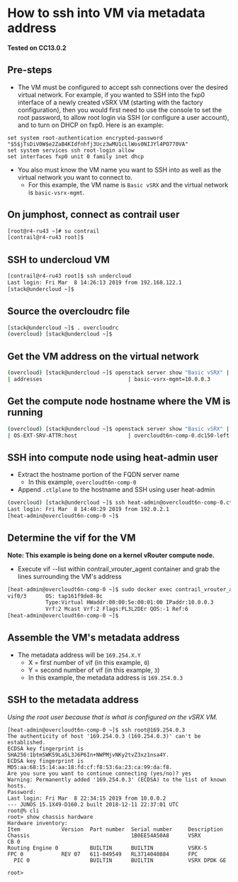 # How to ssh into VM via metadata address
**Tested on CC13.0.2**

## Pre-steps
- The VM must be configured to accept ssh connections over the desired virtual network. For example, if you wanted to SSH into the fxp0 interface of a newly created vSRX VM (starting with the factory configuration), then you would first need to use the console to set the root password, to allow root login via SSH (or configure a user account), and to turn on DHCP on fxp0. Here is an example:
```
set system root-authentication encrypted-password "$5$jTsDiV0W$e2ZaB4KIdfnhfj3Ucz3wMU1cLlWos0NIJYl4PO770VA"
set system services ssh root-login allow
set interfaces fxp0 unit 0 family inet dhcp
```
- You also must know the VM name you want to SSH into as well as the virtual network you want to connect to.
    - For this example, the VM name is `Basic vSRX` and the virtual network is `basic-vsrx-mgmt`.

## On jumphost, connect as contrail user
```bash
[root@r4-ru43 ~]# su contrail
[contrail@r4-ru43 root]$
```

## SSH to undercloud VM
```bash
[contrail@r4-ru43 root]$ ssh undercloud
Last login: Fri Mar  8 14:26:13 2019 from 192.168.122.1
[stack@undercloud ~]$
```

## Source the overcloudrc file
```bash
[stack@undercloud ~]$ . overcloudrc
(overcloud) [stack@undercloud ~]$
```

## Get the VM address on the virtual network
```bash
(overcloud) [stack@undercloud ~]$ openstack server show "Basic vSRX" | grep basic-vsrx-mgmt
| addresses                           | basic-vsrx-mgmt=10.0.0.3                                             |
```

## Get the compute node hostname where the VM is running
```bash
(overcloud) [stack@undercloud ~]$ openstack server show "Basic vSRX" | grep OS-EXT-SRV-ATTR:host
| OS-EXT-SRV-ATTR:host                | overcloudt6n-comp-0.dc150-left.juniper.net                           |
```

## SSH into compute node using heat-admin user
- Extract the hostname portion of the FQDN server name
    - In this example, `overcloudt6n-comp-0`
- Append `.ctlplane` to the hostname and SSH using user heat-admin
```bash
(overcloud) [stack@undercloud ~]$ ssh heat-admin@overcloudt6n-comp-0.ctlplane
Last login: Fri Mar  8 14:40:29 2019 from 192.0.2.1
[heat-admin@overcloudt6n-comp-0 ~]$
```

## Determine the vif for the VM
**Note: This example is being done on a kernel vRouter compute node.**
- Execute vif --list within contrail_vrouter_agent container and grab the lines surrounding the VM's address
```bash
[heat-admin@overcloudt6n-comp-0 ~]$ sudo docker exec contrail_vrouter_agent vif --list | grep -C 1 10.0.0.3
vif0/3      OS: tap161f9de8-8c
            Type:Virtual HWaddr:00:00:5e:00:01:00 IPaddr:10.0.0.3
            Vrf:2 Mcast Vrf:2 Flags:PL3L2DEr QOS:-1 Ref:6
[heat-admin@overcloudt6n-comp-0 ~]$
```

## Assemble the VM's metadata address
- The metadata address will be `169.254.X.Y`
    - X = first number of vif (in this example, `0`)
    - Y = second number of vif (in this example, `3`)
    - In this example, the metadata address is `169.254.0.3`

## SSH to the metadata address
_Using the root user because that is what is configured on the vSRX VM._

```
[heat-admin@overcloudt6n-comp-0 ~]$ ssh root@169.254.0.3
The authenticity of host '169.254.0.3 (169.254.0.3)' can't be established.
ECDSA key fingerprint is SHA256:1btmSWK59La5L3J6P6In+NWPMjvNKy2tvZ3xz1nsa4Y.
ECDSA key fingerprint is MD5:aa:68:15:14:aa:18:fd:cf:f8:53:6a:23:ca:99:da:f8.
Are you sure you want to continue connecting (yes/no)? yes
Warning: Permanently added '169.254.0.3' (ECDSA) to the list of known hosts.
Password:
Last login: Fri Mar  8 22:34:15 2019 from 10.0.0.2
--- JUNOS 15.1X49-D160.2 built 2018-12-11 22:37:01 UTC
root@% cli
root> show chassis hardware
Hardware inventory:
Item             Version  Part number  Serial number     Description
Chassis                                1B0EE54A50A8      VSRX
CB 0            
Routing Engine 0          BUILTIN      BUILTIN           VSRX-S
FPC 0            REV 07   611-049549   RL3714040884      FPC
  PIC 0                   BUILTIN      BUILTIN           VSRX DPDK GE

root>
```

